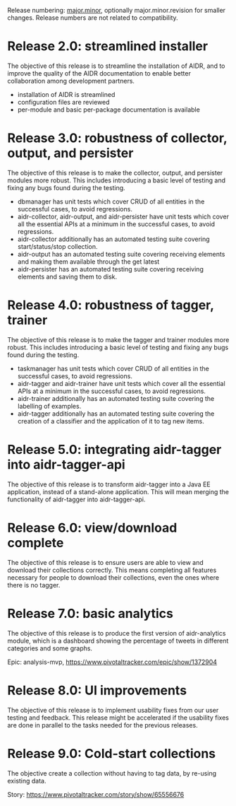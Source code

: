 Release numbering: [major.minor](https://www.gnu.org/prep/standards/html_node/Releases.html#index-version-numbers_002c-for-releases), optionally major.minor.revision for smaller changes. Release numbers are not related to compatibility.

# Release 2.0: streamlined installer

The objective of this release is to streamline the installation of AIDR, and to improve the quality of the AIDR documentation to enable better collaboration among development partners.

* installation of AIDR is streamlined
* configuration files are reviewed
* per-module and basic per-package documentation is available

# Release 3.0: robustness of collector, output, and persister

The objective of this release is to make the collector, output, and persister modules more robust. This includes introducing a basic level of testing and fixing any bugs found during the testing.

* dbmanager has unit tests which cover CRUD of all entities in the successful cases, to avoid regressions.
* aidr-collector, aidr-output, and aidr-persister have unit tests which cover all the essential APIs at a minimum in the successful cases, to avoid regressions.
* aidr-collector additionally has an automated testing suite covering start/status/stop collection.
* aidr-output has an automated testing suite covering receiving elements and making them available through the get latest
* aidr-persister has an automated testing suite covering receiving elements and saving them to disk.

# Release 4.0: robustness of tagger, trainer

The objective of this release is to make the tagger and trainer modules more robust. This includes introducing a basic level of testing and fixing any bugs found during the testing.

* taskmanager has unit tests which cover CRUD of all entities in the successful cases, to avoid regressions.
* aidr-tagger and aidr-trainer have unit tests which cover all the essential APIs at a minimum in the successful cases, to avoid regressions.
* aidr-trainer additionally has an automated testing suite covering the labelling of examples.
* aidr-tagger additionally has an automated testing suite covering the creation of a classifier and the application of it to tag new items.

# Release 5.0: integrating aidr-tagger into aidr-tagger-api

The objective of this release is to transform aidr-tagger into a Java EE application, instead of a stand-alone application. This will mean merging the functionality of aidr-tagger into aidr-tagger-api.

# Release 6.0: view/download complete

The objective of this release is to ensure users are able to view and download their collections correctly. This means completing all features necessary for people to download their collections, even the ones where there is no tagger.

# Release 7.0: basic analytics

The objective of this release is to produce the first version of aidr-analytics module, which is a dashboard showing the percentage of tweets in different categories and some graphs.

Epic: analysis-mvp, https://www.pivotaltracker.com/epic/show/1372904

# Release 8.0: UI improvements

The objective of this release is to implement usability fixes from our user testing and feedback. This release might be accelerated if the usability fixes are done in parallel to the tasks needed for the previous releases.

# Release 9.0: Cold-start collections

The objective create a collection without having to tag data, by re-using existing data.

Story: https://www.pivotaltracker.com/story/show/65556676